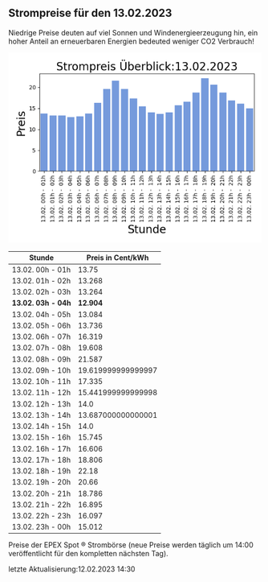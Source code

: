 
## Strompreise für den 13.02.2023

Niedrige Preise deuten auf viel Sonnen und Windenergieerzeugung hin, ein hoher Anteil an erneuerbaren Energien bedeuted weniger CO2 Verbrauch!

![Strompreis übersicht](imgs/strompreis_uebersicht.png)

| Stunde | Preis in Cent/kWh |
|---|---|
| 13.02. 00h -  01h | 13.75 | 
| 13.02. 01h -  02h | 13.268 | 
| 13.02. 02h -  03h | 13.264 | 
| **13.02. 03h -  04h** | **12.904** | 
| 13.02. 04h -  05h | 13.084 | 
| 13.02. 05h -  06h | 13.736 | 
| 13.02. 06h -  07h | 16.319 | 
| 13.02. 07h -  08h | 19.608 | 
| 13.02. 08h -  09h | 21.587 | 
| 13.02. 09h -  10h | 19.619999999999997 | 
| 13.02. 10h -  11h | 17.335 | 
| 13.02. 11h -  12h | 15.441999999999998 | 
| 13.02. 12h -  13h | 14.0 | 
| 13.02. 13h -  14h | 13.687000000000001 | 
| 13.02. 14h -  15h | 14.0 | 
| 13.02. 15h -  16h | 15.745 | 
| 13.02. 16h -  17h | 16.606 | 
| 13.02. 17h -  18h | 18.806 | 
| 13.02. 18h -  19h | 22.18 | 
| 13.02. 19h -  20h | 20.66 | 
| 13.02. 20h -  21h | 18.786 | 
| 13.02. 21h -  22h | 16.895 | 
| 13.02. 22h -  23h | 16.097 | 
| 13.02. 23h -  00h | 15.012 | 

Preise der EPEX Spot ® Strombörse (neue Preise werden täglich um 14:00 veröffentlicht für den kompletten nächsten Tag).

letzte Aktualisierung:12.02.2023 14:30